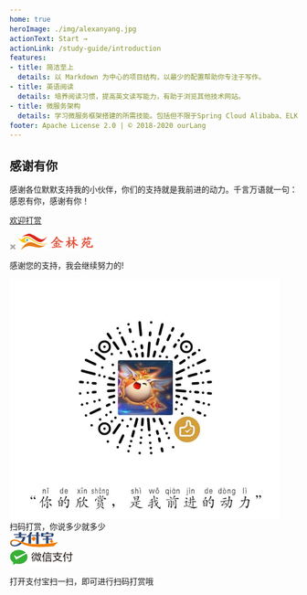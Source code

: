 ```yaml
---
home: true
heroImage: ./img/alexanyang.jpg
actionText: Start →
actionLink: /study-guide/introduction
features:
- title: 简洁至上
  details: 以 Markdown 为中心的项目结构，以最少的配置帮助你专注于写作。
- title: 英语阅读
  details: 培养阅读习惯，提高英文读写能力，有助于浏览其他技术网站。
- title: 微服务架构
  details: 学习微服务框架搭建的所需技能。包括但不限于Spring Cloud Alibaba、ELK、CentOS、Docker、k8s、Jenkins 等全栈技能。
footer: Apache License 2.0 | © 2018-2020 ourLang
---
```

## 感谢有你
感谢各位默默支持我的小伙伴，你们的支持就是我前进的动力。千言万语就一句：感恩有你，感谢有你！
<html>
<head>
    <meta http-equiv="Content-Type" content="text/html; charset=utf-8" />
    <script type="text/javascript" src="/js/jquery-3.2.1.min.js"></script>
    <script type="text/javascript" src="/js/moneypay.js"></script>
    <title>打赏</title>
   <link rel="stylesheet" type="text/css"  href="/css/money.css" > 
</head>

<body>

<div class="content" style="margin:0px auto;" >
    <p><a href="javascript:void(0)" onclick="dashangToggle()" class="dashang" title="打赏，支持一下">欢迎打赏</a></p>
    <div class="hide_box"></div>
    <div class="shang_box">
    	<a class="shang_close" href="javascript:void(0)" onclick="dashangToggle()" title="关闭"><img src="/img/close.jpg" alt="取消" /></a>
        <img class="shang_logo" src="/img/logos.png" alt="金林苑" />
    	<div class="shang_tit">
    		<p>感谢您的支持，我会继续努力的!</p>
    	</div>
    	<div class="shang_payimg">
    		<img src="/img/alipayimg.jpg" alt="扫码支持" title="扫一扫" />
    	</div>
    		<div class="pay_explain">扫码打赏，你说多少就多少</div>
    	<div class="shang_payselect">
    		<div class="pay_item checked" data-id="alipay">
	    		<span class="radiobox"></span>
	    		<span class="pay_logo"><img src="/img/alipay.jpg" alt="支付宝" /></span>
    		</div>
    		<div class="pay_item" data-id="weipay">
	    		<span class="radiobox"></span>
	    		<span class="pay_logo"><img src="/img/wechat.jpg" alt="微信" /></span>
    		</div>
    	</div>
    	<div class="shang_info">
    		<p>打开<span id="shang_pay_txt">支付宝</span>扫一扫，即可进行扫码打赏哦</p>
    		    	</div>
    </div>
  </div>
 
</body>
</html>


